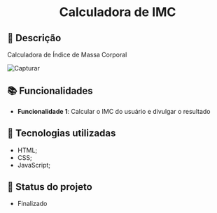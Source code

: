 
<h1 align="center">Calculadora de IMC </h1>

## :memo: Descrição
Calculadora de Índice de Massa Corporal

![Capturar](https://user-images.githubusercontent.com/96848279/205751337-20742efa-ec40-4aee-a5e8-9f7028e5c196.JPG)


## :books: Funcionalidades
* <b>Funcionalidade 1</b>: Calcular o IMC do usuário e divulgar o resultado

## :wrench: Tecnologias utilizadas
* HTML;
* CSS;
* JavaScript;

## :dart: Status do projeto
* Finalizado 

